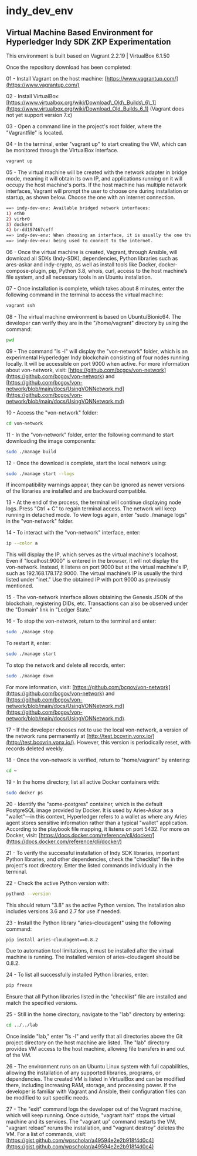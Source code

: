 # indy\_dev\_env

## Virtual Machine Based Environment for Hyperledger Indy SDK ZKP Experimentation

This environment is built based on Vagrant 2.2.19 | VirtualBox 6.1.50

Once the repository download has been completed:

01 - Install Vagrant on the host machine: [https://www.vagrantup.com/](https://www.vagrantup.com/)

02 - Install VirtualBox: [https://www.virtualbox.org/wiki/Download\_Old\_Builds\_6\_1](https://www.virtualbox.org/wiki/Download_Old_Builds_6_1) (Vagrant does not yet support version 7.x)

03 - Open a command line in the project's root folder, where the "Vagrantfile" is located.

04 - In the terminal, enter "vagrant up" to start creating the VM, which can be monitored through the VirtualBox interface.

```bash
vagrant up
```

05 - The virtual machine will be created with the network adapter in bridge mode, meaning it will obtain its own IP, and applications running on it will occupy the host machine's ports. If the host machine has multiple network interfaces, Vagrant will prompt the user to choose one during installation or startup, as shown below. Choose the one with an internet connection.

```bash
==> indy-dev-env: Available bridged network interfaces:
1) eth0
2) virbr0
3) docker0
4) br-dd197467ceff
==> indy-dev-env: When choosing an interface, it is usually the one that is
==> indy-dev-env: being used to connect to the internet.
```

06 - Once the virtual machine is created, Vagrant, through Ansible, will download all SDKs (Indy-SDK), dependencies, Python libraries such as ares-askar and indy-crypto, as well as install tools like Docker, docker-compose-plugin, pip, Python 3.8, whois, curl, access to the host machine’s file system, and all necessary tools in an Ubuntu installation.

07 - Once installation is complete, which takes about 8 minutes, enter the following command in the terminal to access the virtual machine:

```bash
vagrant ssh
```

08 - The virtual machine environment is based on Ubuntu/Bionic64. The developer can verify they are in the "/home/vagrant" directory by using the command:

```bash
pwd
```

09 - The command "ls -l" will display the "von-network" folder, which is an experimental Hyperledger Indy blockchain consisting of four nodes running locally. It will be accessible on port 9000 when active. For more information about von-network, visit: [https://github.com/bcgov/von-network](https://github.com/bcgov/von-network) and [https://github.com/bcgov/von-network/blob/main/docs/UsingVONNetwork.md](https://github.com/bcgov/von-network/blob/main/docs/UsingVONNetwork.md)

10 - Access the "von-network" folder:

```bash
cd von-network
```

11 - In the "von-network" folder, enter the following command to start downloading the image components:

```bash
sudo ./manage build
```

12 - Once the download is complete, start the local network using:

```bash
sudo ./manage start --logs
```

If incompatibility warnings appear, they can be ignored as newer versions of the libraries are installed and are backward compatible.

13 - At the end of the process, the terminal will continue displaying node logs. Press "Ctrl + C" to regain terminal access. The network will keep running in detached mode. To view logs again, enter "sudo ./manage logs" in the "von-network" folder.

14 - To interact with the "von-network" interface, enter:

```bash
ip --color a
```

This will display the IP, which serves as the virtual machine's localhost. Even if "localhost:9000" is entered in the browser, it will not display the von-network. Instead, it listens on port 9000 but at the virtual machine's IP, such as 192.168.178.172:9000. The virtual machine’s IP is usually the third listed under "inet." Use the obtained IP with port 9000 as previously mentioned.

15 - The von-network interface allows obtaining the Genesis JSON of the blockchain, registering DIDs, etc. Transactions can also be observed under the "Domain" link in "Ledger State."

16 - To stop the von-network, return to the terminal and enter:

```bash
sudo ./manage stop
```

To restart it, enter:

```bash
sudo ./manage start
```

To stop the network and delete all records, enter:

```bash
sudo ./manage down
```

For more information, visit: [https://github.com/bcgov/von-network](https://github.com/bcgov/von-network) and [https://github.com/bcgov/von-network/blob/main/docs/UsingVONNetwork.md](https://github.com/bcgov/von-network/blob/main/docs/UsingVONNetwork.md).

17 - If the developer chooses not to use the local von-network, a version of the network runs permanently at [http://test.bcovrin.vonx.io/](http://test.bcovrin.vonx.io/). However, this version is periodically reset, with records deleted weekly.

18 - Once the von-network is verified, return to "home/vagrant" by entering:

```bash
cd ~
```

19 - In the home directory, list all active Docker containers with:

```bash
sudo docker ps
```

20 - Identify the "some-postgres" container, which is the default PostgreSQL image provided by Docker. It is used by Aries-Askar as a "wallet"—in this context, Hyperledger refers to a wallet as where any Aries agent stores sensitive information rather than a typical "wallet" application. According to the playbook file mapping, it listens on port 5432. For more on Docker, visit: [https://docs.docker.com/reference/cli/docker/](https://docs.docker.com/reference/cli/docker/)

21 - To verify the successful installation of Indy SDK libraries, important Python libraries, and other dependencies, check the "checklist" file in the project's root directory. Enter the listed commands individually in the terminal.

22 - Check the active Python version with:

```bash
python3 --version
```

This should return "3.8" as the active Python version. The installation also includes versions 3.6 and 2.7 for use if needed.

23 - Install the Python library "aries-cloudagent" using the following command:

```bash
pip install aries-cloudagent==0.8.2
```

Due to automation tool limitations, it must be installed after the virtual machine is running. The installed version of aries-cloudagent should be 0.8.2.

24 - To list all successfully installed Python libraries, enter:

```bash
pip freeze
```

Ensure that all Python libraries listed in the "checklist" file are installed and match the specified versions.

25 - Still in the home directory, navigate to the "lab" directory by entering:

```bash
cd ../../lab
```

Once inside "lab," enter "ls -l" and verify that all directories above the Git project directory on the host machine are listed. The "lab" directory provides VM access to the host machine, allowing file transfers in and out of the VM.

26 - The environment runs on an Ubuntu Linux system with full capabilities, allowing the installation of any supported libraries, programs, or dependencies. The created VM is listed in VirtualBox and can be modified there, including increasing RAM, storage, and processing power. If the developer is familiar with Vagrant and Ansible, their configuration files can be modified to suit specific needs.

27 - The "exit" command logs the developer out of the Vagrant machine, which will keep running. Once outside, "vagrant halt" stops the virtual machine and its services. The "vagrant up" command restarts the VM, "vagrant reload" reruns the installation, and "vagrant destroy" deletes the VM. For a list of commands, visit: [https://gist.github.com/wpscholar/a49594e2e2b918f4d0c4](https://gist.github.com/wpscholar/a49594e2e2b918f4d0c4)

